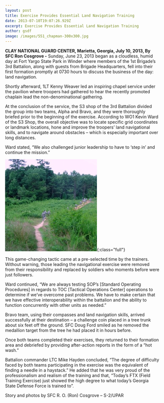 ```yaml
---
layout: post
title: Exercise Provides Essential Land Navigation Training
date: 2013-07-10T19:07:26.929Z
excerpt: Exercise Provides Essential Land Navigation Training
author: gsdf
image: /images/551_chapman-300x300.jpg
---
```

**CLAY NATIONAL GUARD CENTER, Marietta, Georgia, July 10, 2013, By SFC Ron Cosgrove -** Sunday, June 23, 2013 began as a cloudless, humid day at Fort Yargo State Park in Winder where members of the 1st Brigade’s 3rd Battalion, along with guests from Brigade Headquarters, fell into their first formation promptly at 0730 hours to discuss the business of the day: land navigation.

Shortly afterward, 1LT Kenny Weaver led an inspiring chapel service under the pavilion where troopers had gathered to hear the recently promoted chaplain lead the non-denominational gathering.

At the conclusion of the service, the S3 shop of the 3rd Battalion divided the group into two teams, Alpha and Bravo, and they were thoroughly briefed prior to the beginning of the exercise. According to WO1 Kevin Ward of the S3 Shop, the overall objective was to locate specific grid coordinates or landmark locations, hone and improve the troopers’ land navigational skills, and to navigate around obstacles – which is especially important over long distances.

Ward stated, “We also challenged junior leadership to have to ‘step in’ and continue the mission.”

![](/images/553_chapman-300x300.jpg){:class="full"}

This game-changing tactic came at a pre-selected time by the trainers. Without warning, those leading the navigational exercise were removed from their responsibility and replaced by soldiers who moments before were just followers.

Ward continued, “We are always testing SOP’s \[Standard Operating Procedures] in regards to TOC \[Tactical Operations Center] operations to determine if we’ve overcome past problems. We have to make certain that we have effective interoperability within the battalion and the ability to function concurrently with other units as needed.”

Bravo team, using their compasses and land navigation skills, arrived successfully at their destination – a challenge coin placed in a tree trunk about six feet off the ground. SFC Doug Ford smiled as he removed the medallion target from the tree he had placed it in hours before.

Once both teams completed their exercises, they returned to their formation area and debriefed by providing after-action reports in the form of a “hot wash.”

Battalion commander LTC Mike Hayden concluded, “The degree of difficulty faced by both teams participating in the exercise was the equivalent of finding a needle in a haystack.” He added that he was very proud of the professionalism and realism of the training and that, “Today’s FTX (Field Training Exercise) just showed the high degree to what today’s Georgia State Defense Force is trained to”.

Story and photos by SFC R. O. (Ron) Cosgrove – S-2/UPAR